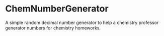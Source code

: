 # ChemNumberGenerator
A simple random decimal number generator to help a chemistry professor generator numbers for chemistry homeworks. 
